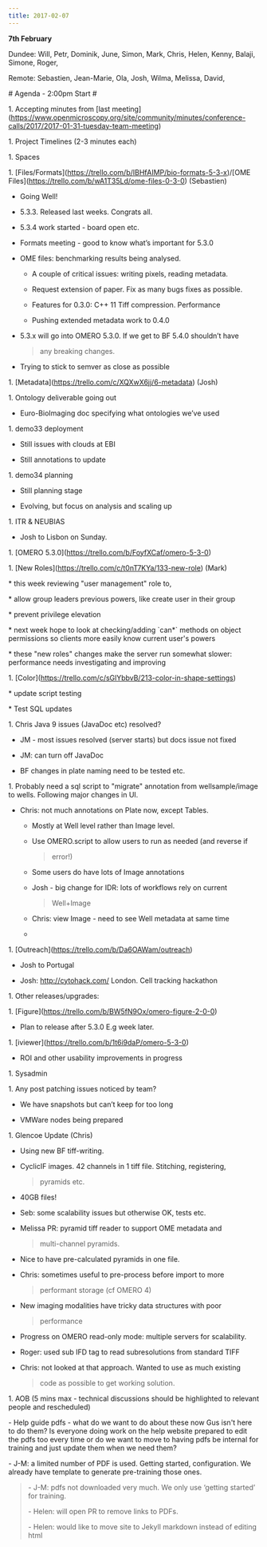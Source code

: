 ```yaml
---
title: 2017-02-07
---
```


**7th February**

Dundee: Will, Petr, Dominik, June, Simon, Mark, Chris, Helen, Kenny,
Balaji, Simone, Roger,

Remote: Sebastien, Jean-Marie, Ola, Josh, Wilma, Melissa, David,

\# Agenda - 2:00pm Start \#

1\. Accepting minutes from \[last
meeting\](https://www.openmicroscopy.org/site/community/minutes/conference-calls/2017/2017-01-31-tuesday-team-meeting)

1\. Project Timelines (2-3 minutes each)

1\. Spaces

1\.
\[Files/Formats\](https://trello.com/b/IBHfAIMP/bio-formats-5-3-x)/\[OME
Files\](https://trello.com/b/wA1T35Ld/ome-files-0-3-0) (Sebastien)

-   Going Well!

-   5.3.3. Released last weeks. Congrats all.

-   5.3.4 work started - board open etc.

-   Formats meeting - good to know what’s important for 5.3.0

-   OME files: benchmarking results being analysed.

    -   A couple of critical issues: writing pixels, reading metadata.

    -   Request extension of paper. Fix as many bugs fixes as possible.

    -   Features for 0.3.0: C++ 11 Tiff compression. Performance

    -   Pushing extended metadata work to 0.4.0

-   5.3.x will go into OMERO 5.3.0. If we get to BF 5.4.0 shouldn’t have
    > any breaking changes.

-   Trying to stick to semver as close as possible

1\. \[Metadata\](https://trello.com/c/XQXwX6jj/6-metadata) (Josh)

1\. Ontology deliverable going out

-   Euro-BioImaging doc specifying what ontologies we’ve used

1\. demo33 deployment

-   Still issues with clouds at EBI

-   Still annotations to update

1\. demo34 planning

-   Still planning stage

-   Evolving, but focus on analysis and scaling up

1\. ITR & NEUBIAS

-   Josh to Lisbon on Sunday.

1\. \[OMERO 5.3.0\](https://trello.com/b/FoyfXCaf/omero-5-3-0)

1\. \[New Roles\](https://trello.com/c/t0nT7KYa/133-new-role) (Mark)

\* this week reviewing "user management" role to,

\* allow group leaders previous powers, like create user in their group

\* prevent privilege elevation

\* next week hope to look at checking/adding \`can\*\` methods on object
permissions so clients more easily know current user's powers

\* these "new roles" changes make the server run somewhat slower:
performance needs investigating and improving

1\. \[Color\](https://trello.com/c/sGlYbbvB/213-color-in-shape-settings)

\* update script testing

\* Test SQL updates

1\. Chris Java 9 issues (JavaDoc etc) resolved?

-   JM - most issues resolved (server starts) but docs issue not fixed

-   JM: can turn off JavaDoc

<!-- -->

-   BF changes in plate naming need to be tested etc.

1\. Probably need a sql script to "migrate" annotation from
wellsample/image to wells. Following major changes in UI.

-   Chris: not much annotations on Plate now, except Tables.

    -   Mostly at Well level rather than Image level.

    -   Use OMERO.script to allow users to run as needed (and reverse if
        > error!)

    -   Some users do have lots of Image annotations

    -   Josh - big change for IDR: lots of workflows rely on current
        > Well+Image

    -   Chris: view Image - need to see Well metadata at same time

    -   

1\.
\[Outreach\]([<u>https://trello.com/b/Da6OAWam/outreach</u>](https://trello.com/b/Da6OAWam/outreach))

-   Josh to Portugal

-   Josh: http://cytohack.com/ London. Cell tracking hackathon

1\. Other releases/upgrades:

1\.
\[Figure\]([<u>https://trello.com/b/BW5fN9Ox/omero-figure-2-0-0</u>](https://trello.com/b/BW5fN9Ox/omero-figure-2-0-0))

-   Plan to release after 5.3.0 E.g week later.

1\.
\[iviewer\]([<u>https://trello.com/b/1t6i9daP/omero-5-3-0</u>](https://trello.com/b/1t6i9daP/omero-5-3-0))

-   ROI and other usability improvements in progress

1\. Sysadmin

1\. Any post patching issues noticed by team?

-   We have snapshots but can’t keep for too long

-   VMWare nodes being prepared

1\. Glencoe Update (Chris)

-   Using new BF tiff-writing.

-   CyclicIF images. 42 channels in 1 tiff file. Stitching, registering,
    > pyramids etc.

-   40GB files!

-   Seb: some scalability issues but otherwise OK, tests etc.

-   Melissa PR: pyramid tiff reader to support OME metadata and
    > multi-channel pyramids.

-   Nice to have pre-calculated pyramids in one file.

-   Chris: sometimes useful to pre-process before import to more
    > performant storage (cf OMERO 4)

-   New imaging modalities have tricky data structures with poor
    > performance

-   Progress on OMERO read-only mode: multiple servers for scalability.

-   Roger: used sub IFD tag to read subresolutions from standard TIFF

-   Chris: not looked at that approach. Wanted to use as much existing
    > code as possible to get working solution.

1\. AOB (5 mins max - technical discussions should be highlighted to
relevant people and rescheduled)

\- Help guide pdfs - what do we want to do about these now Gus isn't
here to do them? Is everyone doing work on the help website prepared to
edit the pdfs too every time or do we want to move to having pdfs be
internal for training and just update them when we need them?

\- J-M: a limited number of PDF is used. Getting started, configuration.
We already have template to generate pre-training those ones.

> \- J-M: pdfs not downloaded very much. We only use ‘getting started’
> for training.
>
> \- Helen: will open PR to remove links to PDFs.
>
> \- Helen: would like to move site to Jekyll markdown instead of
> editing html
